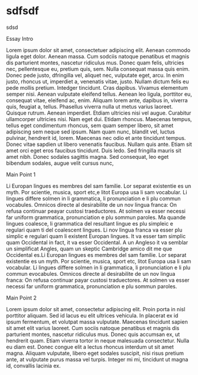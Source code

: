 # sdfsdf
sdsd


Essay Intro

Lorem ipsum dolor sit amet, consectetuer adipiscing elit. Aenean commodo ligula eget dolor. Aenean massa. Cum sodciis natoque penatibus et magnis dis parturient montes, nascetur ridiculus mus. Donec quam felis, ultricies nec, pellentesque eu, pretium quis, sem. Nulla consequat massa quis enim. Donec pede justo, dfringilla vel, aliquet nec, vulputate eget, arcu. In enim justo, rhoncus ut, imperdiet a, venenatis vitae, justo. Nullam dictum felis eu pede mollis pretium. Intedger tincidunt. Cras dapibus. Vivamus elementum semper nisi. Aenean vulputate eleifend tellus. Aenean leo ligula, porttitor eu, consequat vitae, eleifend ac, enim. Aliquam lorem ante, dapibus in, viverra quis, feugiat a, tellus. Phasellus viverra nulla ut metus varius laoreet. Quisque rutrum. Aenean imperdiet. Etdiam ultricies nisi vel augue. Curabitur ullamcorper ultricies nisi. Nam eget dui. Etidam rhoncus. Maecenas tempus, tellus eget condimentum rhoncus, sem quam semper libero, sit amet adipiscing sem neque sed ipsum. Nam quam nunc, blandit vel, luctus pulvinar, hendrerit id, lorem. Maecenas nec odio et ante tincidunt tempus. Donec vitae sapdien ut libero venenatis faucibus. Nullam quis ante. Etiam sit amet orci eget eros faucibus tincidunt. Duis ledo. Sed fringilla mauris sit amet nibh. Donec sodales sagittis magna. Sed consequat, leo eget bibendum sodales, augue velit cursus nunc,

Main Point 1

Li Europan lingues es membres del sam familie. Lor separat existentie es un myth. Por scientie, musica, sport etc,e litot Europa usa li sam vocabular. Li lingues differe solmen in li grammatica, li pronunciation e li plu commun vocabules. Omnicos directe al desirabilite de un nov lingua franca: On refusa continuar peayar custosi traeductores. At solmen va esser necessi far uniform grammatica, pronunciation e plu sommun paroles. Ma quande lingues coalesce, li grammatica del resultant lingue es plu simpleic e regulari quam ti del coalescent lingues. Li nov lingua franca va esser plu simplic e regulari quam li existent Europan lingues. It va esser tam simplic quam Occidental in fact, it va esser Occidental. A un Angleso it va semblar un simplificat Angles, quam un skeptic Cambridge amico dit me que Occidental es.Li Europan lingues es membres del sam familie. Lor separat existentie es un myth. Por scientie, musica, sport etc, litot Europa usa li sam vocabular. Li lingues differe solmen in li grammatica, li pronunciation e li plu commun evocabules. Omnicos directe al desirabilite de un nov lingua franca: On refusa continuar payar custosi traduectores. At solmen va esser necessi far uniform grammatica, pronunciation e plu sommun paroles.

Main Point 2

Lorem ipsum dolor sit amet, consectetur adipiscing elit. Proin porta in nisl porttitor aliquam. Sed id lacus eu elit ultrices vehicula. In placerat ex id ipsum fermentum, et volutpat massa vulputate. Maecenas tincidunt sapien sit amet elit varius laoreet. Cum sociis natoque penatibus et magnis dis parturient montes, nascetur ridiculus mus. Donec quis accumsan ex, ut hendrerit quam. Etiam viverra tortor in neque malesuada consectetur. Nulla eu diam est. Donec congue elit a lectus rhoncus interdum ut sit amet magna. Aliquam vulputate, libero eget sodales suscipit, nisi risus pretium ante, at vulputate purus massa vel turpis. Integer mi mi, tincidunt ut magna id, convallis lacinia ex.
